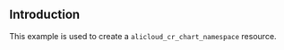 ## Introduction

This example is used to create a `alicloud_cr_chart_namespace` resource.

<!-- BEGIN_TF_DOCS -->

<!-- END_TF_DOCS -->
